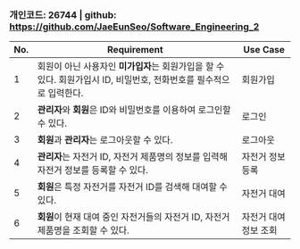 ### 개인코드: 26744 | github: https://github.com/JaeEunSeo/Software_Engineering_2

| No. | Requirement                                                                                                         | Use Case              |
| --- | ------------------------------------------------------------------------------------------------------------------- | --------------------- |
| 1   | 회원이 아닌 사용자인 **미가입자**는 회원가입을 할 수 있다. 회원가입시 ID, 비밀번호, 전화번호를 필수적으로 입력한다. | 회원가입              |
| 2   | **관리자**와 **회원**은 ID와 비밀번호를 이용하여 로그인할 수 있다.                                                  | 로그인                |
| 3   | **회원**과 **관리자**는 로그아웃할 수 있다.                                                                         | 로그아웃              |
| 4   | **관리자**는 자전거 ID, 자전거 제품명의 정보를 입력해 자전거 정보를 등록할 수 있다.                                 | 자전거 정보 등록      |
| 5   | **회원**은 특정 자전거를 자전거 ID를 검색해 대여할 수 있다.                                                         | 자전거 대여           |
| 6   | **회원**이 현재 대여 중인 자전거들의 자전거 ID, 자전거 제품명을 조회할 수 있다.                                     | 자전거 대여 정보 조회 |
